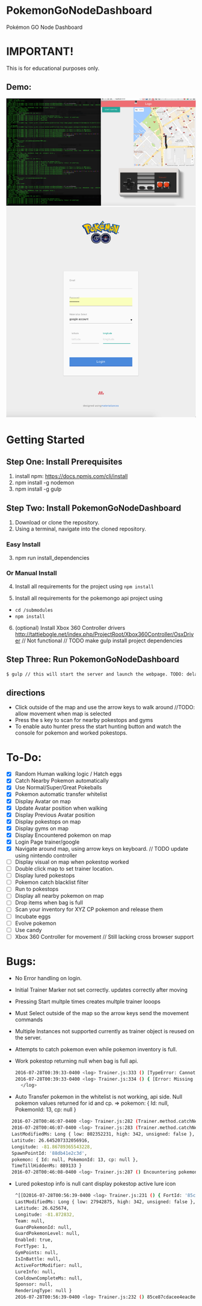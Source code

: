 # PokemonGoNodeDashboard

Pokémon GO Node Dashboard

# IMPORTANT!

This is for educational purposes only.

## Demo:
![alt tag](https://github.com/BlackRosie/PokemonGoNodeDashboard/blob/master/demo_images/dashboard.png?raw=true)
![alt tag](https://github.com/BlackRosie/PokemonGoNodeDashboard/blob/master/demo_images/login.png?raw=true)

# Getting Started

## Step One: Install Prerequisites

1. install npm: <https://docs.npmjs.com/cli/install>
2. npm install -g nodemon
3. npm install -g gulp

## Step Two: Install PokemonGoNodeDashboard

1. Download or clone the repository.
2. Using a terminal, navigate into the cloned repository.

  ### Easy Install

3. npm run install_dependencies

  ### Or Manual Install

4. Install all requirements for the project using `npm install`

5. Install all requirements for the pokemongo api project using

  - `cd /submodules`
  - `npm install`

6. (optional) Install Xbox 360 Controller drivers <http://tattiebogle.net/index.php/ProjectRoot/Xbox360Controller/OsxDriver> // Not functional // TODO make gulp install project dependencies

## Step Three: Run PokemonGoNodeDashboard

```bash
$ gulp // this will start the server and launch the webpage. TODO: delay launch till server is started
```

## directions

- Click outside of the map and use the arrow keys to walk around //TODO: allow movement when map is selected
- Press the s key to scan for nearby pokestops and gyms
- To enable auto hunter press the start hunting button and watch the console for pokemon and worked pokestops.

# To-Do:

- [X] Random Human walking logic / Hatch eggs
- [X] Catch Nearby Pokemon automatically
- [X] Use Normal/Super/Great Pokeballs
- [X] Pokemon automatic transfer whitelist
- [X] Display Avatar on map
- [X] Update Avatar position when walking
- [X] Display Previous Avatar position
- [X] Display pokestops on map
- [X] Display gyms on map
- [X] Display Encountered pokemon on map
- [X] Login Page trainer/google
- [X] Navigate around map, using arrow keys on keyboard. // TODO update using nintendo controller
- [ ] Display visual on map when pokestop worked
- [ ] Double click map to set trainer location.
- [ ] Display lured pokestops
- [ ] Pokemon catch blacklist filter
- [ ] Run to pokestops
- [ ] Display all nearby pokemon on map
- [ ] Drop items when bag is full
- [ ] Scan your inventory for XYZ CP pokemon and release them
- [ ] Incubate eggs
- [ ] Evolve pokemon
- [ ] Use candy
- [ ] Xbox 360 Controller for movement // Still lacking cross browser support

# Bugs:

- No Error handling on login.
- Initial Trainer Marker not set correctly. updates correctly after moving
- Pressing Start multple times creates multple trainer looops
- Must Select outside of the map so the arrow keys send the movement commands
- Multiple Instances not supported currently as trainer object is reused on the server.
- Attempts to catch pokemon even while pokemon inventory is full.
- Work pokestop returning null when bag is full api.

  ```bash
  2016-07-28T00:39:33-0400 <log> Trainer.js:333 () [TypeError: Cannot read property 'Status' of null]</log>
  2016-07-28T00:39:33-0400 <log> Trainer.js:334 () { [Error: Missing at least one required field for Message .ResponseEnvelop.CatchPokemonResponse: Status] decoded: { Status: null, MissPercent: null } }
    </log>
  ```

- Auto Transfer pokemon in the whitelist is not working, api side. Null pokemon values returned for id and cp. => pokemon: { Id: null, PokemonId: 13, cp: null }

```bash
  2016-07-28T00:46:07-0400 <log> Trainer.js:282 (Trainer.method.catchNearbyPokemon) [+] currentPokemon
  2016-07-28T00:46:07-0400 <log> Trainer.js:283 (Trainer.method.catchNearbyPokemon) { EncounterId: Long { low: -1286925683, high: -1262143857, unsigned: true },
  LastModifiedMs: Long { low: 802352231, high: 342, unsigned: false },
  Latitude: 26.645207332056916,
  Longitude: -81.86789365543228,
  SpawnPointId: '88db41e2c3d',
  pokemon: { Id: null, PokemonId: 13, cp: null },
  TimeTillHiddenMs: 889133 }
  2016-07-28T00:46:08-0400 <log> Trainer.js:287 () Encountering pokemon Weedle...</log></log></log>
```

- Lured pokestop info is null cant display pokestop active lure icon

  ```bash
  ^[[D2016-07-28T00:56:39-0400 <log> Trainer.js:231 () { FortId: '85ce87cdacee4eac8e33945d37891bd4.12',
  LastModifiedMs: Long { low: 27942875, high: 342, unsigned: false },
  Latitude: 26.625674,
  Longitude: -81.872832,
  Team: null,
  GuardPokemonId: null,
  GuardPokemonLevel: null,
  Enabled: true,
  FortType: 1,
  GymPoints: null,
  IsInBattle: null,
  ActiveFortModifier: null,
  LureInfo: null,
  CooldownCompleteMs: null,
  Sponsor: null,
  RenderingType: null }
  2016-07-28T00:56:39-0400 <log> Trainer.js:232 () 85ce87cdacee4eac8e33945d37891bd4.12 used!!
  ```
